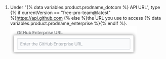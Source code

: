 1. Under "{% data variables.product.prodname_dotcom %} API URL", type {% if currentVersion == "free-pro-team@latest" %}https://api.github.com {% else %}the URL you use to access {% data variables.product.prodname_enterprise %}{% endif %}.
  ![{% data variables.product.prodname_enterprise %} API URL field](/assets/images/help/insights/enterprise-api-url.png)
